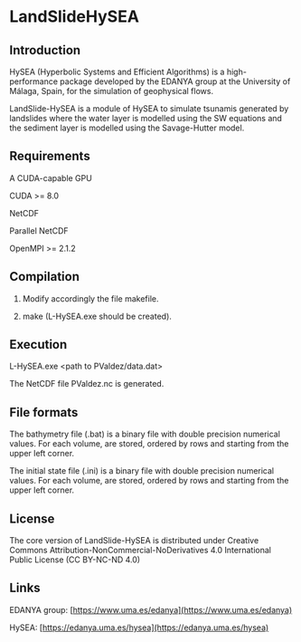 # LandSlideHySEA


## Introduction


HySEA (Hyperbolic Systems and Efficient Algorithms) is a high-performance package developed by the EDANYA group at the University of Málaga, Spain, for the simulation of geophysical flows.

LandSlide-HySEA is a module of HySEA to simulate tsunamis generated by landslides where the water layer is modelled using the SW equations and the sediment layer is modelled using the Savage-Hutter model.


## Requirements

A CUDA-capable GPU

CUDA >= 8.0

NetCDF

Parallel NetCDF

OpenMPI >= 2.1.2


## Compilation

1) Modify accordingly the file makefile.

2) make (L-HySEA.exe should be created).


## Execution

L-HySEA.exe <path to PValdez/data.dat>

The NetCDF file PValdez.nc is generated.


## File formats

The bathymetry file (.bat) is a binary file with double precision numerical values. For each volume, <longitude latitude bathymetry> are stored, ordered by rows and starting from the upper left corner.

The initial state file (.ini) is a binary file with double precision numerical values. For each volume, <eta qx qy> are stored, ordered by rows and starting from the upper left corner.


## License

The core version of LandSlide-HySEA is distributed under Creative Commons Attribution-NonCommercial-NoDerivatives 4.0 International Public License (CC BY-NC-ND 4.0)


## Links

EDANYA group: [https://www.uma.es/edanya](https://www.uma.es/edanya)

HySEA: [https://edanya.uma.es/hysea](https://edanya.uma.es/hysea)

